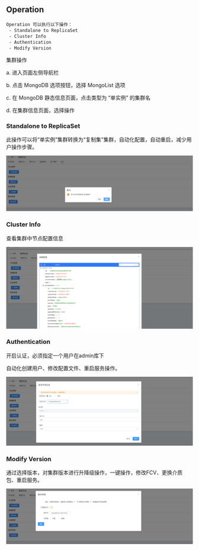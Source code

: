 ## Operation

```
Operation 可以执行以下操作：
 - Standalone to ReplicaSet
 - Cluster Info
 - Authentication
 - Modify Version
```

集群操作

a. 进入页面左侧导航栏

b. 点击 MongoDB 选项按钮，选择 MongoList 选项

c. 在 MongoDB 静态信息页面，点击类型为 “单实例” 的集群名

d. 在集群信息页面，选择操作

### Standalone to ReplicaSet

此操作可以将“单实例”集群转换为“复制集”集群，自动化配置，自动重启，减少用户操作步骤。

![image-20220721200526693](../../../../../images/whalealPlatformImages/MongoDB_Standalone_Operation_StandaloneToReplicaSet.png)

### Cluster Info

查看集群中节点配置信息

![image-20220721200313019](../../../../../images/whalealPlatformImages/MongoDB_Standalone_Operation_ClusterInfo.png)

### Authentication

开启认证，必须指定一个用户在admin库下

自动化创建用户、修改配置文件、重启服务操作。

![image-20220721200011007](../../../../../images/whalealPlatformImages/MongoDB_Standalone_Operation_Authentication.png)

### Modify Version

通过选择版本，对集群版本进行升降级操作，一键操作，修改FCV、更换介质包、重启服务。

![image-20220721195602291](../../../../../images/whalealPlatformImages/MongoDB_Standalone_Operation_ModifyVersion.png)